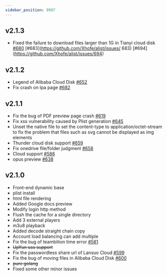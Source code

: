 ```yaml
---
sidebar_position: 9987
---
```


## v2.1.3
- Fixed the failure to download files larger than 1G in Tianyi cloud disk [#680](https://github.com/Xhofe/alist/issues/680) [#683](https://github.com/Xhofe/alist/issues/ 683) [#694] (https://github.com/Xhofe/alist/issues/694)

## v2.1.2
- Legend of Alibaba Cloud Disk [#652](https://github.com/Xhofe/alist/issues/652)
- Fix crash on Ipa page [#682](https://github.com/Xhofe/alist/issues/682)

## v2.1.1

- Fix the bug of PDF preview page crash [#619](https://github.com/Xhofe/alist/issues/619)
- Fix xss vulnerability caused by Plist generation [#645](https://github.com/Xhofe/alist/issues/645)
- Unset the native file to set the content-type to application/octet-stream to fix the problem that files such as svg cannot be displayed as img elements
- Thunder cloud disk support [#659](https://github.com/Xhofe/alist/issues/659)
- Fix onedrive file/folder judgment [#658](https://github.com/Xhofe/alist/issues/658)
- Cloud support [#586](https://github.com/Xhofe/alist/issues/586)
- opus preview [#638](https://github.com/Xhofe/alist/issues/638)

## v2.1.0

- Front-end dynamic base
- plist install
- html file rendering
- Added Google docs preview
- Modify login http method
- Flush the cache for a single directory
- Add 3 external players
- m3u8 playback
- Added decode straight chain copy
- Account load balancing can add multiple
- Fix the bug of teambition time error [#581](https://github.com/Xhofe/alist/issues/581)
- ~~UpYun uss support~~
- Fix the passwordless share url of Lansuo Cloud [#599](https://github.com/Xhofe/alist/discussions/599)
- Fix the bug of moving files in Alibaba Cloud Disk [#600](https://github.com/Xhofe/alist/issues/600)
- ~~pure golang~~
- Fixed some other minor issues
